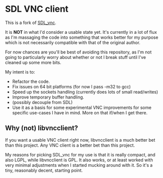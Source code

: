 
# SDL VNC client #

This is a fork of [SDL_vnc](http://sourceforge.net/projects/sdlvnc/). 

It is **NOT** in what I'd consider a usable state yet. It's currently
in a lot of flux as I'm massaging the code into something that works
better for my purpose which is not necessarily compatible with that
of the original author.

For now chances are you'll be best of avoiding this repository, as
I'm not going to particularly worry about whether or not I break
stuff until I've cleaned up some more bits.

My intent is to:

 * Refactor the code.
 * Fix issues on 64 bit platforms (for now I pass -m32 to gcc)
 * Speed up the sockets handling (currently does lots of small
   read/writes)
 * Improve temporary buffer handling.
 * (possibly decouple from SDL)
 * Use it as a basis for some experimental VNC improvements for
   some specific use-cases I have in mind. More on that if/when I
   get there.

## Why (not) libvncclient? ##

If you want a usable VNC client right now, libvncclient is a much better
bet than this project. Any VNC client is a better bet than this project.

My reasons for picking SDL_vnc for my use is that it is really compact,
and also LGPL, while libvncclient is GPL. It also works, or at least
worked with very minimal adjustments when I started mucking around with it.
So it's a tiny, reasonably decent, starting point.




